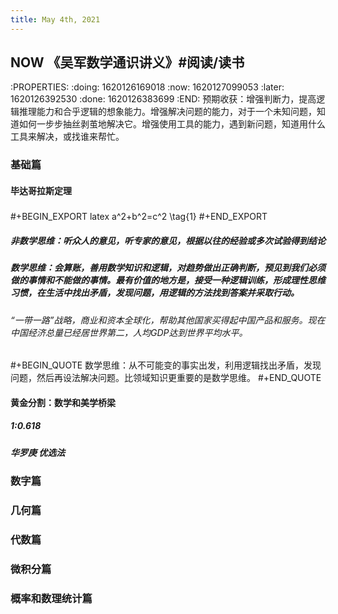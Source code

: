```yaml
---
title: May 4th, 2021
---
```


## NOW 《吴军数学通识讲义》#阅读/读书
:PROPERTIES:
:doing: 1620126169018
:now: 1620127099053
:later: 1620126392530
:done: 1620126383699
:END:
预期收获：增强判断力，提高逻辑推理能力和合乎逻辑的想象能力。增强解决问题的能力，对于一个未知问题，知道如何一步步抽丝剥茧地解决它。增强使用工具的能力，遇到新问题，知道用什么工具来解决，或找谁来帮忙。
### 基础篇
#### 毕达哥拉斯定理
##### 
#+BEGIN_EXPORT latex
a^2+b^2=c^2 \tag{1}
#+END_EXPORT
##### 非数学思维：听众人的意见，听专家的意见，根据以往的经验或多次试验得到结论
##### 数学思维：会算账，善用数学知识和逻辑，对趋势做出正确判断，预见到我们必须做的事情和不能做的事情。最有价值的地方是，接受一种逻辑训练，形成理性思维习惯，在生活中找出矛盾，发现问题，用逻辑的方法找到答案并采取行动。
###### “一带一路”战略，商业和资本全球化，帮助其他国家买得起中国产品和服务。现在中国经济总量已经居世界第二，人均GDP达到世界平均水平。
####
#+BEGIN_QUOTE
数学思维：从不可能变的事实出发，利用逻辑找出矛盾，发现问题，然后再设法解决问题。比领域知识更重要的是数学思维。
#+END_QUOTE
#### 黄金分割：数学和美学桥梁
##### 1:0.618
##### 华罗庚 优选法
### 数字篇
### 几何篇
### 代数篇
### 微积分篇
### 概率和数理统计篇
##